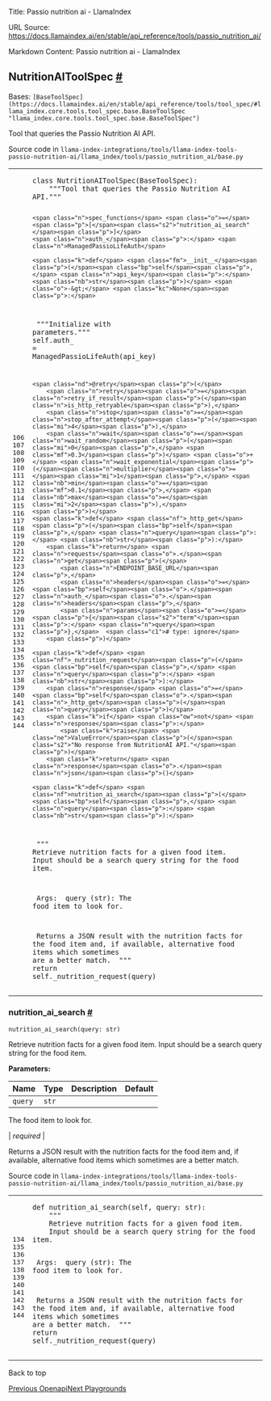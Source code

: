 Title: Passio nutrition ai - LlamaIndex

URL Source: https://docs.llamaindex.ai/en/stable/api_reference/tools/passio_nutrition_ai/

Markdown Content:
Passio nutrition ai - LlamaIndex


NutritionAIToolSpec [#](https://docs.llamaindex.ai/en/stable/api_reference/tools/passio_nutrition_ai/#llama_index.tools.passio_nutrition_ai.NutritionAIToolSpec "Permanent link")
---------------------------------------------------------------------------------------------------------------------------------------------------------------------------------

Bases: `[BaseToolSpec](https://docs.llamaindex.ai/en/stable/api_reference/tools/tool_spec/#llama_index.core.tools.tool_spec.base.BaseToolSpec "llama_index.core.tools.tool_spec.base.BaseToolSpec")`

Tool that queries the Passio Nutrition AI API.

Source code in `llama-index-integrations/tools/llama-index-tools-passio-nutrition-ai/llama_index/tools/passio_nutrition_ai/base.py`

<table class="highlighttable"><tbody><tr><td class="linenos"><div class="linenodiv"><pre><span></span><span class="normal">106</span>
<span class="normal">107</span>
<span class="normal">108</span>
<span class="normal">109</span>
<span class="normal">110</span>
<span class="normal">111</span>
<span class="normal">112</span>
<span class="normal">113</span>
<span class="normal">114</span>
<span class="normal">115</span>
<span class="normal">116</span>
<span class="normal">117</span>
<span class="normal">118</span>
<span class="normal">119</span>
<span class="normal">120</span>
<span class="normal">121</span>
<span class="normal">122</span>
<span class="normal">123</span>
<span class="normal">124</span>
<span class="normal">125</span>
<span class="normal">126</span>
<span class="normal">127</span>
<span class="normal">128</span>
<span class="normal">129</span>
<span class="normal">130</span>
<span class="normal">131</span>
<span class="normal">132</span>
<span class="normal">133</span>
<span class="normal">134</span>
<span class="normal">135</span>
<span class="normal">136</span>
<span class="normal">137</span>
<span class="normal">138</span>
<span class="normal">139</span>
<span class="normal">140</span>
<span class="normal">141</span>
<span class="normal">142</span>
<span class="normal">143</span>
<span class="normal">144</span></pre></div></td><td class="code"><div><pre><span></span><code><span class="k">class</span> <span class="nc">NutritionAIToolSpec</span><span class="p">(</span><span class="n">BaseToolSpec</span><span class="p">):</span>
<span class="w">    </span><span class="sd">"""Tool that queries the Passio Nutrition AI API."""</span>

    <span class="n">spec_functions</span> <span class="o">=</span> <span class="p">[</span><span class="s2">"nutrition_ai_search"</span><span class="p">]</span>
    <span class="n">auth_</span><span class="p">:</span> <span class="n">ManagedPassioLifeAuth</span>

    <span class="k">def</span> <span class="fm">__init__</span><span class="p">(</span><span class="bp">self</span><span class="p">,</span> <span class="n">api_key</span><span class="p">:</span> <span class="nb">str</span><span class="p">)</span> <span class="o">-&gt;</span> <span class="kc">None</span><span class="p">:</span>
<span class="w">        </span><span class="sd">"""Initialize with parameters."""</span>
        <span class="bp">self</span><span class="o">.</span><span class="n">auth_</span> <span class="o">=</span> <span class="n">ManagedPassioLifeAuth</span><span class="p">(</span><span class="n">api_key</span><span class="p">)</span>

    <span class="nd">@retry</span><span class="p">(</span>
        <span class="n">retry</span><span class="o">=</span><span class="n">retry_if_result</span><span class="p">(</span><span class="n">is_http_retryable</span><span class="p">),</span>
        <span class="n">stop</span><span class="o">=</span><span class="n">stop_after_attempt</span><span class="p">(</span><span class="mi">4</span><span class="p">),</span>
        <span class="n">wait</span><span class="o">=</span><span class="n">wait_random</span><span class="p">(</span><span class="mi">0</span><span class="p">,</span> <span class="mf">0.3</span><span class="p">)</span> <span class="o">+</span> <span class="n">wait_exponential</span><span class="p">(</span><span class="n">multiplier</span><span class="o">=</span><span class="mi">1</span><span class="p">,</span> <span class="nb">min</span><span class="o">=</span><span class="mf">0.1</span><span class="p">,</span> <span class="nb">max</span><span class="o">=</span><span class="mi">2</span><span class="p">),</span>
    <span class="p">)</span>
    <span class="k">def</span> <span class="nf">_http_get</span><span class="p">(</span><span class="bp">self</span><span class="p">,</span> <span class="n">query</span><span class="p">:</span> <span class="nb">str</span><span class="p">):</span>
        <span class="k">return</span> <span class="n">requests</span><span class="o">.</span><span class="n">get</span><span class="p">(</span>
            <span class="n">ENDPOINT_BASE_URL</span><span class="p">,</span>
            <span class="n">headers</span><span class="o">=</span><span class="bp">self</span><span class="o">.</span><span class="n">auth_</span><span class="o">.</span><span class="n">headers</span><span class="p">,</span>
            <span class="n">params</span><span class="o">=</span><span class="p">{</span><span class="s2">"term"</span><span class="p">:</span> <span class="n">query</span><span class="p">},</span>  <span class="c1"># type: ignore</span>
        <span class="p">)</span>

    <span class="k">def</span> <span class="nf">_nutrition_request</span><span class="p">(</span><span class="bp">self</span><span class="p">,</span> <span class="n">query</span><span class="p">:</span> <span class="nb">str</span><span class="p">):</span>
        <span class="n">response</span> <span class="o">=</span> <span class="bp">self</span><span class="o">.</span><span class="n">_http_get</span><span class="p">(</span><span class="n">query</span><span class="p">)</span>
        <span class="k">if</span> <span class="ow">not</span> <span class="n">response</span><span class="p">:</span>
            <span class="k">raise</span> <span class="ne">ValueError</span><span class="p">(</span><span class="s2">"No response from NutritionAI API."</span><span class="p">)</span>
        <span class="k">return</span> <span class="n">response</span><span class="o">.</span><span class="n">json</span><span class="p">()</span>

    <span class="k">def</span> <span class="nf">nutrition_ai_search</span><span class="p">(</span><span class="bp">self</span><span class="p">,</span> <span class="n">query</span><span class="p">:</span> <span class="nb">str</span><span class="p">):</span>
<span class="w">        </span><span class="sd">"""</span>
<span class="sd">        Retrieve nutrition facts for a given food item.</span>
<span class="sd">        Input should be a search query string for the food item.</span>

<span class="sd">        Args:</span>
<span class="sd">            query (str): The food item to look for.</span>

<span class="sd">        Returns a JSON result with the nutrition facts for the food item and, if available, alternative food items which sometimes are a better match.</span>
<span class="sd">        """</span>
        <span class="k">return</span> <span class="bp">self</span><span class="o">.</span><span class="n">_nutrition_request</span><span class="p">(</span><span class="n">query</span><span class="p">)</span>
</code></pre></div></td></tr></tbody></table>

### nutrition\_ai\_search [#](https://docs.llamaindex.ai/en/stable/api_reference/tools/passio_nutrition_ai/#llama_index.tools.passio_nutrition_ai.NutritionAIToolSpec.nutrition_ai_search "Permanent link")

```
nutrition_ai_search(query: str)
```

Retrieve nutrition facts for a given food item. Input should be a search query string for the food item.

**Parameters:**

| Name | Type | Description | Default |
| --- | --- | --- | --- |
| `query` | `str` | 
The food item to look for.



 | _required_ |

Returns a JSON result with the nutrition facts for the food item and, if available, alternative food items which sometimes are a better match.

Source code in `llama-index-integrations/tools/llama-index-tools-passio-nutrition-ai/llama_index/tools/passio_nutrition_ai/base.py`

<table class="highlighttable"><tbody><tr><td class="linenos"><div class="linenodiv"><pre><span></span><span class="normal">134</span>
<span class="normal">135</span>
<span class="normal">136</span>
<span class="normal">137</span>
<span class="normal">138</span>
<span class="normal">139</span>
<span class="normal">140</span>
<span class="normal">141</span>
<span class="normal">142</span>
<span class="normal">143</span>
<span class="normal">144</span></pre></div></td><td class="code"><div><pre><span></span><code><span class="k">def</span> <span class="nf">nutrition_ai_search</span><span class="p">(</span><span class="bp">self</span><span class="p">,</span> <span class="n">query</span><span class="p">:</span> <span class="nb">str</span><span class="p">):</span>
<span class="w">    </span><span class="sd">"""</span>
<span class="sd">    Retrieve nutrition facts for a given food item.</span>
<span class="sd">    Input should be a search query string for the food item.</span>

<span class="sd">    Args:</span>
<span class="sd">        query (str): The food item to look for.</span>

<span class="sd">    Returns a JSON result with the nutrition facts for the food item and, if available, alternative food items which sometimes are a better match.</span>
<span class="sd">    """</span>
    <span class="k">return</span> <span class="bp">self</span><span class="o">.</span><span class="n">_nutrition_request</span><span class="p">(</span><span class="n">query</span><span class="p">)</span>
</code></pre></div></td></tr></tbody></table>

Back to top

[Previous Openapi](https://docs.llamaindex.ai/en/stable/api_reference/tools/openapi/)[Next Playgrounds](https://docs.llamaindex.ai/en/stable/api_reference/tools/playgrounds/)

